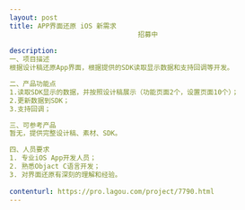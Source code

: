 ```yaml
---                
layout: post       
title: APP界面还原 iOS 新需求
                                招募中
           
description: 
一、项目描述
根据设计稿还原App界面，根据提供的SDK读取显示数据和支持回调等开发。

二、产品功能点
1.读取SDK显示的数据，并按照设计稿展示（功能页面2个，设置页面10个）；
2.更新数据到SDK；
3.支持回调；

三、可参考产品
暂无，提供完整设计稿、素材、SDK。

四、人员要求
1. 专业iOS App开发人员；
2. 熟悉Objact C语言开发；
3. 对界面还原有深刻的理解和经验。
     
contenturl: https://pro.lagou.com/project/7790.html      
---                 
```

